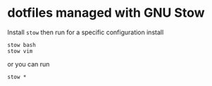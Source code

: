 # dotfiles managed with GNU Stow

Install `stow` then run for a specific configuration install
```
stow bash
stow vim
```

or you can run

```
stow *
```

